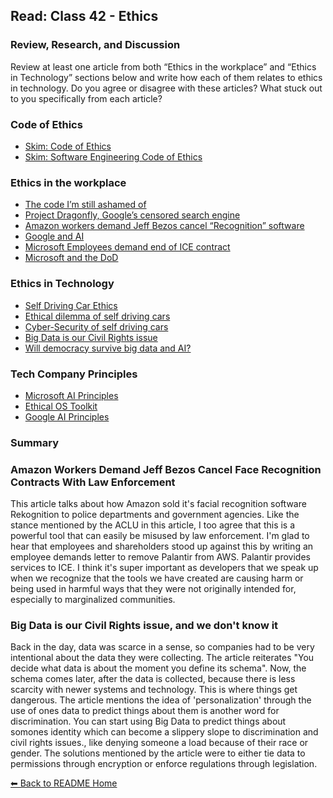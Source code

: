 ## Read: Class 42 - Ethics

### Review, Research, and Discussion

Review at least one article from both “Ethics in the workplace” and “Ethics in Technology” sections below and write how each of them relates to ethics in technology. Do you agree or disagree with these articles? What stuck out to you specifically from each article?

### Code of Ethics

- [Skim: Code of Ethics](https://www.acm.org/code-of-ethics)
- [Skim: Software Engineering Code of Ethics](https://ethics.acm.org/code-of-ethics/software-engineering-code/)

### Ethics in the workplace

- [The code I’m still ashamed of](https://www.freecodecamp.org/news/the-code-im-still-ashamed-of-e4c021dff55e/)
- [Project Dragonfly, Google’s censored search engine](https://www.vox.com/2018/8/17/17704526/google-dragonfly-censored-search-engine-china)
- [Amazon workers demand Jeff Bezos cancel “Recognition” software](https://gizmodo.com/amazon-workers-demand-jeff-bezos-cancel-face-recognitio-1827037509)
- [Google and AI](https://gizmodo.com/in-reversal-google-says-its-ai-will-not-be-used-for-we-1826649327)
- [Microsoft Employees demand end of ICE contract](https://www.nytimes.com/2018/06/19/technology/tech-companies-immigration-border.html)
- [Microsoft and the DoD](https://www.businessinsider.com/microsoft-employees-protest-contract-us-army-hololens-2019-2)

### Ethics in Technology

- [Self Driving Car Ethics](https://www.freep.com/story/money/cars/2017/11/21/self-driving-cars-ethics/804805001/)
- [Ethical dilemma of self driving cars](https://www.theglobeandmail.com/globe-drive/culture/technology/the-ethical-dilemmas-of-self-drivingcars/article37803470/)
- [Cyber-Security of self driving cars](https://phys.org/news/2017-02-cybersecurity-self-driving-cars.html)
- [Big Data is our Civil Rights issue](http://solveforinteresting.com/big-data-is-our-generations-civil-rights-issue-and-we-dont-know-it/)
- [Will democracy survive big data and AI?](https://www.scientificamerican.com/article/will-democracy-survive-big-data-and-artificial-intelligence/)

### Tech Company Principles

- [Microsoft AI Principles](https://www.microsoft.com/en-us/ai/responsible-ai?activetab=pivot1%3aprimaryr6)
- [Ethical OS Toolkit](https://ethicalos.org/)
- [Google AI Principles](https://www.blog.google/technology/ai/ai-principles/)

### Summary

### Amazon Workers Demand Jeff Bezos Cancel Face Recognition Contracts With Law Enforcement

This article talks about how Amazon sold it's facial recognition software Rekognition to police departments and government agencies. Like the stance mentioned by the ACLU in this article, I too agree that this is a powerful tool that can easily be misused by law enforcement. I'm glad to hear that employees and shareholders stood up against this by writing an employee demands letter to remove Palantir from AWS. Palantir provides services to ICE. I think it's super important as developers that we speak up when we recognize that the tools we have created are causing harm or being used in harmful ways that they were not originally intended for, especially to marginalized communities. 

### Big Data is our Civil Rights issue, and we don't know it

Back in the day, data was scarce in a sense, so companies had to be very intentional about the data they were collecting. The article reiterates "You decide what data is about the moment you define its schema". Now, the schema comes later, after the data is collected, because there is less scarcity with newer systems and technology. This is where things get dangerous. The article mentions the idea of 'personalization' through the use of ones data to predict things about them is another word for discrimination. You can start using Big Data to predict things about somones identity which can become a slippery slope to discrimination and civil rights issues., like denying someone a load because of their race or gender. The solutions mentioned by the article were to either tie data to permissions through encryption or enforce regulations through legislation. 

[⬅ Back to README Home](README.md)
